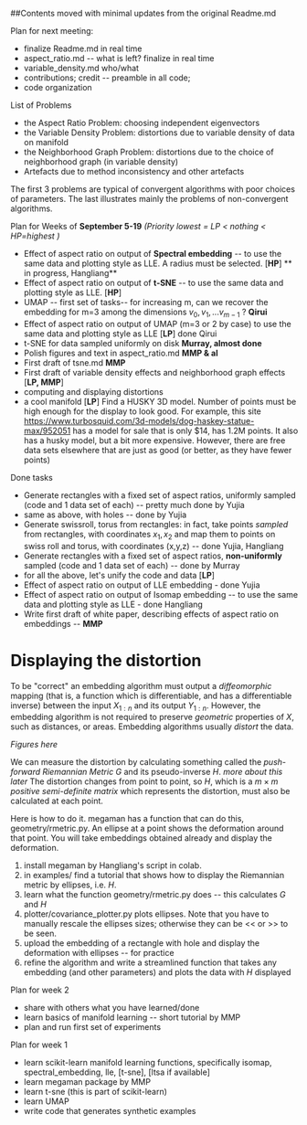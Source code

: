 ##Contents moved with minimal updates from the original Readme.md

Plan for next meeting: 
* finalize Readme.md in real time
* aspect_ratio.md -- what is left? finalize in real time
* variable_density.md  who/what
* contributions; credit -- preamble in all code; 
* code organization

List of Problems
* the Aspect Ratio Problem: choosing independent eigenvectors
* the Variable Density Problem: distortions due to variable density of data on manifold
* the Neighborhood Graph Problem: distortions due to the choice of neighborhood graph (in variable density)
* Artefacts due to method inconsistency and other artefacts

The first 3 problems are typical of convergent algorithms with poor choices of parameters. The last illustrates mainly the problems of non-convergent algorithms. 

Plan for Weeks of **September 5-19** _(Priority lowest = LP < nothing < HP=highest )_

* Effect of aspect ratio on output of **Spectral embedding** -- to use the same data and plotting style as LLE. A radius must be selected. [**HP**]  ** in progress, Hangliang**
* Effect of aspect ratio on output of **t-SNE** -- to use the same data and plotting style as LLE. [**HP**]
* UMAP -- first set of tasks-- for increasing m, can we recover the embedding for m=3 among the dimensions $v_0, v_1, ... v_{m-1}$ ? **Qirui**
* Effect of aspect ratio on output of UMAP (m=3 or 2 by case) to use the same data and plotting style as LLE [**LP**] done Qirui
* t-SNE for data sampled uniformly on disk **Murray, almost done**
* Polish figures and text in aspect_ratio.md **MMP & al**
* First draft of tsne.md **MMP**
* First draft of variable density effects and neighborhood graph effects [**LP, MMP**]
* computing and displaying distortions 
* a cool manifold [**LP**]  Find a HUSKY 3D model. Number of points must be high enough for the display to look good. For example, this site https://www.turbosquid.com/3d-models/dog-haskey-statue-max/952051 has a model for sale that is only $14, has 1.2M points. It also has a husky model, but a bit more expensive. However, there are free data sets elsewhere that are just as good (or better, as they have fewer  points)

Done tasks
* Generate rectangles with a fixed set of aspect ratios, uniformly sampled (code and 1 data set of each) -- pretty much done by Yujia
* same as above, with holes -- done by Yujia
* Generate swissroll, torus from rectangles: in fact, take points *sampled* from rectangles, with coordinates $x_1,x_2$ and map them to points on swiss roll and torus, with coordinates (x,y,z)  -- done Yujia, Hangliang
* Generate rectangles with a fixed set of aspect ratios, **non-uniformly** sampled (code and 1 data set of each) --  done by Murray
* for all the above, let's unify the code and  data [**LP**] 
* Effect of aspect ratio on output of LLE embedding - done Yujia
* Effect of aspect ratio on output of Isomap embedding -- to use the same data and plotting style as LLE - done Hangliang
* Write first draft of white paper, describing effects of aspect ratio on embeddings -- **MMP**


Displaying the distortion
=========================
To be "correct" an embedding algorithm must output a *diffeomorphic* mapping (that is, a function which is differentiable, and has a differentiable inverse) between the input $X_{1:n}$ and its output $Y_{1:n}$. However, the embedding algorithm is not required to preserve *geometric* properties of $X$, such as distances, or areas. Embedding algorithms usually *distort* the data. 

_Figures here_

We can measure the distortion by calculating something called the *push-forward Riemannian Metric* $G$ and its pseudo-inverse $H$. _more about this later_ The distortion changes from point to point, so $H$, which is a $m\times m$ *positive semi-definite matrix* which represents the distortion, must also be calculated at each point. 

Here is how to do it.  megaman has a function that can do this, geometry/rmetric.py.  An ellipse at a point shows the deformation around that point. You will take embeddings obtained already and display the deformation. 

1. install megaman by Hangliang's script in colab.
2. in examples/ find a tutorial that shows how to display the Riemannian metric by ellipses, i.e. $H$. 
3. learn what the function geometry/rmetric.py does -- this calculates $G$ and $H$
4. plotter/covariance_plotter.py plots ellipses. Note that you have to manually rescale the ellipses sizes; otherwise they can be << or >> to be seen.
5. upload the embedding of a rectangle with hole and display the deformation with ellipses -- for practice
6. refine the algorithm and write a streamlined function that takes any embedding (and other parameters) and plots the data with $H$ displayed


Plan for week 2
* share with others what you have learned/done
* learn basics of manifold learning -- short tutorial by MMP
* plan and run first set of experiments 

Plan for week 1
* learn scikit-learn manifold learning functions, specifically isomap, spectral_embedding, lle, [t-sne], [ltsa if available]
* learn megaman package by MMP
* learn t-sne (this is part of scikit-learn)
* learn UMAP
* write code that generates synthetic examples
